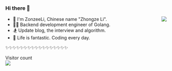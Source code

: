 ### Hi there 👋
<!-- 彩色渐变色 -->
<img align="right" src="https://github-readme-stats.vercel.app/api?username=ZonzeeLi&show_icons=true&include_all_commits=true&bg_color=10,ffcccc,ffffcc,ccffcc,ccffff ,ccccff,ffccff&text_color=0066ff&title_color=0066ff"> 

- 🌴 I'm ZonzeeLi, Chinese name "Zhongze Li".
- 👨‍💻 Backend development engineer of Golang. 
- 🏂 Update blog, the interview and algorithm.
- 🤪 Life is fantastic. Coding every day.

✨✨✨✨✨✨✨✨✨✨✨✨✨✨✨✨✨

<p align="left"> 
  Visitor count<br>
  <img src="https://profile-counter.glitch.me/ZonzeeLi/count.svg" />
</p>
<!-- 天空之境渐变色
<img align="right" src="https://github-readme-stats.vercel.app/api?username=ZonzeeLi&show_icons=true&include_all_commits=true&bg_color=0,ffd1a3,a3ffff,a3a3ff&text_color=6666ff&title_color=6666ff">

浅冰淇淋渐变色
<img align="right" src="https://github-readme-stats.vercel.app/api?username=ZonzeeLi&show_icons=true&include_all_commits=true&bg_color=10,dbedff,ffeddb"> -->



<!-- 彩色深渐变色
<img align="right" src="https://github-readme-stats.vercel.app/api?username=ZonzeeLi&show_icons=true&include_all_commits=true&bg_color=5,a8a8ff,ffa8ff,ffa8a8 ,ffffa8,a8ffa8,a8ffff"> 

迈阿密渐变色
<img align="right" src="https://github-readme-stats.vercel.app/api?username=ZonzeeLi&show_icons=true&include_all_commits=true&bg_color=10,fbda61,ff5acd"> 

嫩肤渐变色
<img align="right" src="https://github-readme-stats.vercel.app/api?username=ZonzeeLi&show_icons=true&include_all_commits=true&bg_color=0,ecd6ff,ffd7ea,ffecd6">  -->


<!--
**ZonzeeLi/ZonzeeLi** is a ✨ _special_ ✨ repository because its `README.md` (this file) appears on your GitHub profile.

Here are some ideas to get you started:

- 🔭 I’m currently working on ...
- 🌱 I’m currently learning ...
- 👯 I’m looking to collaborate on ...
- 🤔 I’m looking for help with ...
- 💬 Ask me about ...
- 📫 How to reach me: ...
- 😄 Pronouns: ...
- ⚡ Fun fact: ...
-->
